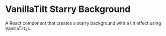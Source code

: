# VanillaTilt Starry Background

A React component that creates a starry background with a tilt effect using VanillaTilt.js.
